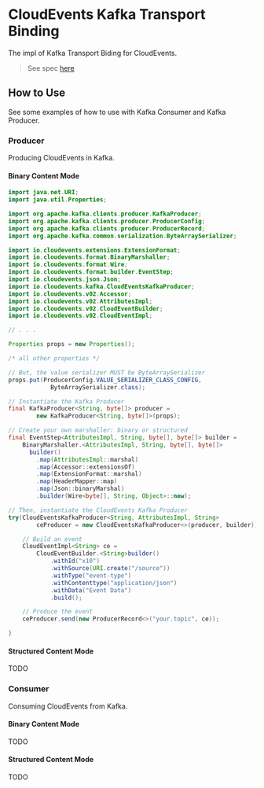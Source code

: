 # CloudEvents Kafka Transport Binding

The impl of Kafka Transport Biding for CloudEvents.

> See spec [here](https://github.com/cloudevents/spec/blob/master/kafka-transport-binding.md)

## How to Use

See some examples of how to use with Kafka Consumer and Kafka Producer.

### Producer

Producing CloudEvents in Kafka.

#### Binary Content Mode

```java
import java.net.URI;
import java.util.Properties;

import org.apache.kafka.clients.producer.KafkaProducer;
import org.apache.kafka.clients.producer.ProducerConfig;
import org.apache.kafka.clients.producer.ProducerRecord;
import org.apache.kafka.common.serialization.ByteArraySerializer;

import io.cloudevents.extensions.ExtensionFormat;
import io.cloudevents.format.BinaryMarshaller;
import io.cloudevents.format.Wire;
import io.cloudevents.format.builder.EventStep;
import io.cloudevents.json.Json;
import io.cloudevents.kafka.CloudEventsKafkaProducer;
import io.cloudevents.v02.Accessor;
import io.cloudevents.v02.AttributesImpl;
import io.cloudevents.v02.CloudEventBuilder;
import io.cloudevents.v02.CloudEventImpl;

// . . .

Properties props = new Properties();

/* all other properties */

// But, the value serializer MUST be ByteArraySerializer
props.put(ProducerConfig.VALUE_SERIALIZER_CLASS_CONFIG,
			ByteArraySerializer.class);

// Instantiate the Kafka Producer
final KafkaProducer<String, byte[]> producer =
		new KafkaProducer<String, byte[]>(props);

// Create your own marshaller: binary or structured
final EventStep<AttributesImpl, String, byte[], byte[]> builder =
	BinaryMarshaller.<AttributesImpl, String, byte[], byte[]>
	  builder()
		.map(AttributesImpl::marshal)
		.map(Accessor::extensionsOf)
		.map(ExtensionFormat::marshal)
		.map(HeaderMapper::map)
		.map(Json::binaryMarshal)
		.builder(Wire<byte[], String, Object>::new);

// Then, instantiate the CloudEvents Kafka Producer
try(CloudEventsKafkaProducer<String, AttributesImpl, String>
		ceProducer = new CloudEventsKafkaProducer<>(producer, builder)){

	// Build an event
	CloudEventImpl<String> ce =
		CloudEventBuilder.<String>builder()
			.withId("x10")
			.withSource(URI.create("/source"))
			.withType("event-type")
			.withContenttype("application/json")
			.withData("Event Data")
			.build();

	// Produce the event
	ceProducer.send(new ProducerRecord<>("your.topic", ce));

}
```

#### Structured Content Mode

TODO

### Consumer

Consuming CloudEvents from Kafka.

#### Binary Content Mode

TODO

#### Structured Content Mode

TODO
